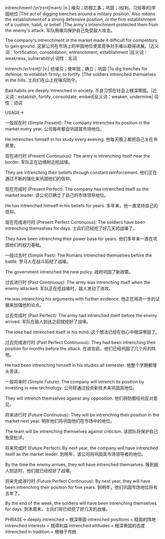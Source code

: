 intrenchment:/ɪnˈtrɛntʃmənt/ |n.| 壕沟；防御工事；巩固；(权利、习俗等的)牢固地位 |The act of digging trenches around a military position. Also means the establishment of a strong defensive position, or the firm establishment of a custom, habit, or belief. |The army's intrenchment protected them from the enemy's attack. 军队用壕沟保护自己免受敌人攻击。


The company's intrenchment in the market made it difficult for competitors to gain ground.  这家公司在市场上的牢固地位使其竞争对手难以取得进展。|近义词：fortification, consolidation, entrenchment, establishment |反义词：weakness, vulnerability| 词性：名词

intrench:/ɪnˈtrɛntʃ/ |v.| 挖壕沟；使牢固；确立；巩固 |To dig trenches for defense; to establish firmly; to fortify. |The soldiers intrenched themselves in the hills. 士兵们在山上挖壕沟防守。

Bad habits are deeply intrenched in society. 不良习惯在社会上根深蒂固。|近义词：establish, fortify, consolidate, embed|反义词：weaken, undermine| 词性：动词


USAGE->

一般现在时 (Simple Present):
The company intrenches its position in the market every year.  公司每年都会巩固其市场地位。

He intrenches himself in his study every evening. 他每天晚上都把自己关在书房里。


现在进行时 (Present Continuous):
The army is intrenching itself near the border.  军队正在边境附近挖战壕。

They are intrenching their beliefs through constant reinforcement. 他们正在通过不断的强化来巩固他们的信仰。


现在完成时 (Present Perfect):
The company has intrenched itself as the market leader.  该公司已确立了自己的市场领导地位。

He has intrenched himself in his beliefs for years. 多年来，他一直坚持自己的信仰。


现在完成进行时 (Present Perfect Continuous):
The soldiers have been intrenching themselves for days.  士兵们已经挖了好几天的战壕了。

They have been intrenching their power base for years. 他们多年来一直在巩固他们的权力基础。


一般过去时 (Simple Past):
The Romans intrenched themselves before the battle.  罗马人在战斗前挖了战壕。

The government intrenched the new policy. 政府巩固了新政策。


过去进行时 (Past Continuous):
The army was intrenching itself when the enemy attacked.  军队正在挖战壕时，敌人发动了进攻。

He was intrenching his arguments with further evidence. 他正在用进一步的证据来加强他的论点。


过去完成时 (Past Perfect):
The army had intrenched itself before the enemy arrived.  军队在敌人到达之前就挖好了战壕。

The idea had intrenched itself in his mind. 这个想法已经在他心中根深蒂固了。


过去完成进行时 (Past Perfect Continuous):
They had been intrenching their position for months before the attack.  在进攻前，他们已经巩固了几个月的阵地。

He had been intrenching himself in his studies all semester. 他整个学期都埋头苦读。


一般将来时 (Simple Future):
The company will intrench its position by investing in new technology.  公司将通过投资新技术来巩固其地位。

They will intrench themselves against any opposition. 他们将防御任何反对意见。


将来进行时 (Future Continuous):
They will be intrenching their position in the market next year.  明年他们将巩固他们在市场中的地位。

The team will be intrenching themselves against criticism. 该团队将保护自己免受批评。


将来完成时 (Future Perfect):
By next year, the company will have intrenched itself as the market leader.  到明年，该公司将巩固其市场领导者的地位。

By the time the enemy arrives, they will have intrenched themselves. 等到敌人到达时，他们就已经挖好了战壕。


将来完成进行时 (Future Perfect Continuous):
By next year, they will have been intrenching their position for five years.  到明年，他们巩固市场地位将有五年了。

By the end of the week, the soldiers will have been intrenching themselves for days. 到本周末，士兵们将已经挖了好几天的战壕。



PHRASE->
deeply intrenched = 根深蒂固
intrenched positions = 稳固的阵地
intrenched interests = 既得利益
intrenched attitudes = 根深蒂固的态度
intrenched in tradition =  根植于传统

